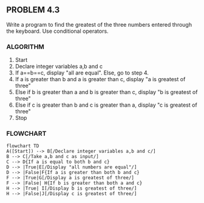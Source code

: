 ## PROBLEM 4.3
Write a program to find the greatest of the three numbers entered through the keyboard. Use conditional operators.

### ALGORITHM

1. Start
2. Declare integer variables a,b and c
3. If a==b==c, display "all are equal". Else, go to step 4.
4. If a is greater than b and a is greater than c, display "a is greatest of three"
5. Else if b is greater than a and b is greater than c, display "b is greatest of three"
6. Else if c is greater than b and c is greater than a, display "c is greatest of three"
7. Stop

### FLOWCHART

```mermaid
flowchart TD
A([Start]) --> B[/Declare integer variables a,b and c/]
B --> C[/Take a,b and c as input/]
C --> D{If a is equal to both b and c}
D --> |True|E[/Display "all numbers are equal"/]
D --> |False|F{If a is greater than both b and c}
F --> |True|G[/Display a is greatest of three/]
F --> |False| H{If b is greater than both a and c}
H --> |True| I[/Display b is greatest of three/]
H --> |False|J[/Display c is greatest of three/]
```